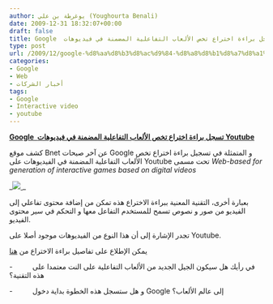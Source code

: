```yaml
---
author: يوغرطة بن علي (Youghourta Benali)
date: 2009-12-31 18:32:07+00:00
draft: false
title: Google  تسجل براءة اختراع تخص الألعاب التفاعلية المضمنة في فيديوهات Youtube
type: post
url: /2009/12/google-%d8%aa%d8%b3%d8%ac%d9%84-%d8%a8%d8%b1%d8%a7%d8%a1%d8%a9-%d8%a7%d8%ae%d8%aa%d8%b1%d8%a7%d8%b9-%d8%aa%d8%ae%d8%b5-%d8%a7%d9%84%d8%a3%d9%84%d8%b9%d8%a7%d8%a8-%d8%a7%d9%84%d8%aa%d9%81%d8%a7%d8%b9/
categories:
- Google
- Web
- أخبار الشركات
tags:
- Google
- Interactive video
- youtube
---
```


[**Google  تسجل براءة اختراع تخص الألعاب التفاعلية المضمنة في فيديوهات Youtube**](https://www.it-scoop.com/2009/12/google-%D8%AA%D8%B3%D8%AC%D9%84-%D8%A8%D8%B1%D8%A7%D8%A1%D8%A9-%D8%A7%D8%AE%D8%AA%D8%B1%D8%A7%D8%B9-%D8%AA%D8%AE%D8%B5-%D8%A7%D9%84%D8%A3%D9%84%D8%B9%D8%A7%D8%A8-%D8%A7%D9%84%D8%AA%D9%81%D8%A7%D8%B9/)


كشف موقع Bnet عن آخر صيحات Google و المتمثلة في تسجيل براءة اختراع تخص الألعاب التفاعلية المضمنة في الفيديوهات على Youtube تحت مسمى _Web-based for generation of interactive games based on digital videos_

_[![](https://www.it-scoop.com/wp-content/uploads/2009/12/google_youtube-300x225.jpg)
](https://www.it-scoop.com/2009/12/google-%D8%AA%D8%B3%D8%AC%D9%84-%D8%A8%D8%B1%D8%A7%D8%A1%D8%A9-%D8%A7%D8%AE%D8%AA%D8%B1%D8%A7%D8%B9-%D8%AA%D8%AE%D8%B5-%D8%A7%D9%84%D8%A3%D9%84%D8%B9%D8%A7%D8%A8-%D8%A7%D9%84%D8%AA%D9%81%D8%A7%D8%B9/)
_

بعبارة أخرى، التقنية المعنية ببراءة الاختراع هذه تمكن من إضافة محتوى تفاعلي إلى الفيديو من صور و نصوص تسمح للمستخدم التفاعل معها و التحكم في سير محتوى الفيديو.

تجدر الإشارة إلى أن هذا النوع من الفيديوهات موجود أصلا على Youtube.

يمكن الإطلاع على تفاصيل براءة الاختراع من [هنا](http://appft.uspto.gov/netacgi/nph-Parser?Sect1=PTO1&Sect2=HITOFF&d=PG01&p=1&u=%2Fnetahtml%2FPTO%2Fsrchnum.html&r=1&f=G&l=50&s1=%2220090297118%22.PGNR.&OS=DN/20090297118&RS=DN/20090297118)

-          في رأيك هل سيكون الجيل الجديد من الألعاب التفاعلية على النت معتمدا على هذه التقنية؟

-          و هل ستسجل هذه الخطوة بداية دخول Google إلى عالم الألعاب؟
